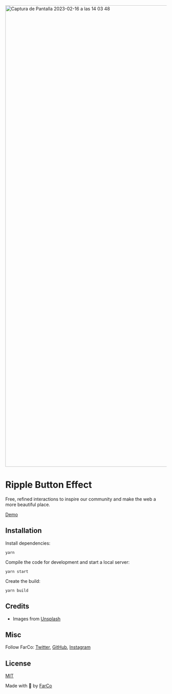 <img width="1434" alt="Captura de Pantalla 2023-02-16 a las 14 03 48" src="https://user-images.githubusercontent.com/854320/219372499-cae096d2-f9fe-44f6-b9ec-65da3440cb7c.png">

# Ripple Button Effect

Free, refined interactions to inspire our community and make the web a more beautiful place.

[Demo](https://interactions-button-ripple.onrender.com)


## Installation

Install dependencies:

```
yarn
```

Compile the code for development and start a local server:

```
yarn start
```

Create the build:

```
yarn build
```

## Credits

- Images from [Unsplash](https://unsplash.com/)

## Misc

Follow FarCo: [Twitter](https://twitter.com/farco_studio), [GitHub](https://github.com/farco-studio), [Instagram](https://www.instagram.com/farco_studio/)

## License
[MIT](LICENSE)

Made with :green_heart: by [FarCo](http://www.farcostudio.com)
